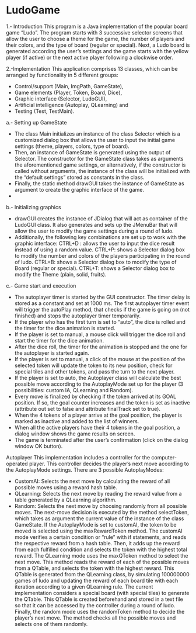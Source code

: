 # LudoGame

1.- Introduction
This program is a Java implementation of the popular board game “Ludo”.
The program starts with 3 successive selector screens that allow the user to choose a theme for the game, the number of players and their colors, and the type of board (regular or special).
Next, a Ludo board is generated according the user’s settings and the game starts with the yellow player (if active) or the next active player following a clockwise order.


2.-Implementation
This application comprises 13 classes, which can be arranged by functionality in 5 different groups:
- Control/support (Main, ImgPath, GameState),
- Game elements (Player, Token, Board, Dice),
- Graphic interface (Selector, LudoGUI),
- Artificial intelligence (Autoplay, QLearning) and
- Testing (Test, TestMain).

a.- Setting up GameState
- The class Main initializes an instance of the class Selector which is a customized dialog box that allows the user to input the initial game settings (theme, players, colors, type of board).
- Then, an instance of GameState is generated using the output of Selector. The constructor for the GameState class takes as arguments the aforementioned game settings, or alternatively, if the constructor is called without arguments, the instance of the class will be initialized with the “default settings” stored as constants in the class.
- Finally, the static method drawGUI takes the instance of GameState as argument to create the graphic interface of the game.
-
b.- Initializing graphics
- drawGUI creates the instance of JDialog that will act as container of the LudoGUI class. It also generates and sets up the JMenuBar that will allow the user to modify the game settings during a round of ludo.
- Additionally, the following key combinations are set up to work with the graphic interface:
CTRL+D : allows the user to input the dice result instead of using a random value.
CTRL+P: shows a Selector dialog box to modify the number and colors of the players participating in the round of ludo.
CTRL+B: shows a Selector dialog box to modify the type of Board (regular or special).
CTRL+T: shows a Selector dialog box to modify the Theme (plain, solid, fruits).

c.- Game start and execution
- The autoplayer timer is started by the GUI constructor. The timer delay is stored as a constant and set at 1000 ms. The first autoplayer timer event will trigger the autoPlay method, that checks if the game is going on (not finished) and stops the autoplayer timer temporarily.
- If the player who has the first turn is set to “auto”, the dice is rolled and the timer for the dice animation is started.
- If the player is set to manual, a mouse click will trigger the dice roll and start the timer for the dice animation.
- After the dice roll, the timer for the animation is stopped and the one for the autoplayer is started again.
- If the player is set to manual, a click of the mouse at the position of the selected token will update the token to its new position, check for special tiles and other tokens, and pass the turn to the next player.
- If the player is set to auto, the Autoplayer class will calculate the best possible move according to the AutoplayMode set up for the player (3 possibilities: custom IA, QLearning and Random).
- Every move is finalized by checking if the token arrived at its GOAL position. If so, the goal counter increases and the token is set as inactive (attribute out set to false and attribute finalTrack set to true).
- When the 4 tokens of a player arrive at the goal position, the player is marked as inactive and added to the list of winners.
- When all the active players have their 4 tokens in the goal position, a dialog window shows the game results on screen.
- The game is terminated after the user’s confirmation (click on the dialog window OK button).

Autoplayer
This implementation includes a controller for the computer-operated player. This controller decides the player’s next move according to the AutoplayMode settings.
There are 3 possible AutoplayModes:
- CustomAI: Selects the next move by calculating the reward of all possible moves using a reward hash table.
- QLearning: Selects the next move by reading the reward value from a table generated by a QLearning algorithm.
- Random: Selects the next move by choosing randomly from all possible moves.
The next-move decision is executed by the method selectToken, which takes as argument the current value of the instance of the class GameState.
If the AutoplayMode is set to customAI, the token to be moved is selected using the maxRewardToken method. The customAI mode verifies a certain condition or “rule” with if statements, and reads the respective reward from a hash table. Then, it adds up the reward from each fulfilled condition and selects the token with the highest total reward.
The QLearning mode uses the maxQToken method to select the next move. This method reads the reward of each of the possible moves from a QTable, and selects the token with the highest reward.
This QTable is generated from the QLearning class, by simulating 100000000 games of ludo and updating the reward of each board tile with each iteration according to a given QLearning rule.
The current implementation considers a special board (with special tiles) to generate the QTable. This QTable is created beforehand and stored in a text file so that it can be accessed by the controller during a round of ludo.
Finally, the random mode uses the randomToken method to decide the player’s next move. The method checks all the possible moves and selects one of them randomly.
